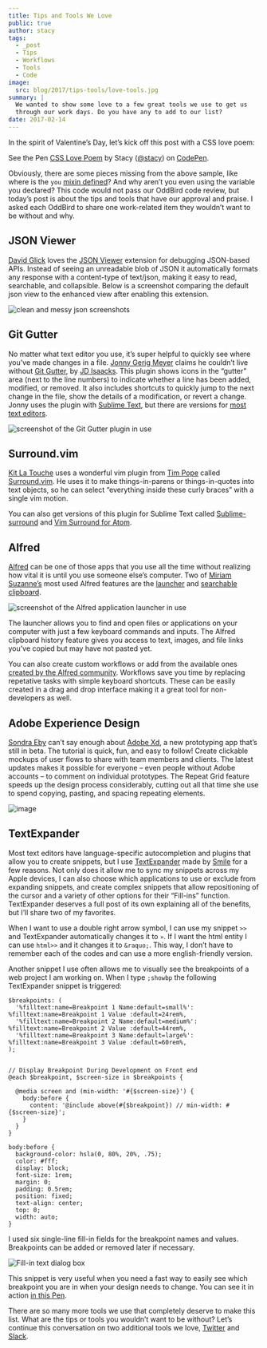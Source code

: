 ```yaml
---
title: Tips and Tools We Love
public: true
author: stacy
tags:
  - _post
  - Tips
  - Workflows
  - Tools
  - Code
image:
  src: blog/2017/tips-tools/love-tools.jpg
summary: |
  We wanted to show some love to a few great tools we use to get us
  through our work days. Do you have any to add to our list?
date: 2017-02-14
---
```


In the spirit of Valentine’s Day, let’s kick off this post with a CSS
love poem:

<p data-height="238" data-theme-id="light" data-slug-hash="jydWVB" data-default-tab="result" data-user="stacy" data-embed-version="2" data-pen-title="CSS Love Poem" class="codepen">See the Pen <a href="http://codepen.io/stacy/pen/jydWVB/">CSS Love Poem</a> by Stacy (<a href="http://codepen.io/stacy">@stacy</a>) on <a href="http://codepen.io">CodePen</a>.</p><script async src="https://production-assets.codepen.io/assets/embed/ei.js"></script>

Obviously, there are some pieces missing from the above sample, like
where is the `you` [mixin defined]? And why aren’t you even using the
variable you declared? This code would not pass our OddBird code review,
but today’s post is about the tips and tools that have our approval and
praise. I asked each OddBird to share one work-related item they
wouldn’t want to be without and why.

  [mixin defined]: http://codepen.io/stacy/pen/249235ffa47cbe123358452508c554b9

## JSON Viewer

[David Glick] loves the [JSON Viewer] extension for debugging JSON-based
APIs. Instead of seeing an unreadable blob of JSON it automatically
formats any response with a content-type of text/json, making it easy to
read, searchable, and collapsible. Below is a screenshot comparing the
default json view to the enhanced view after enabling this extension.

<img src="/static/images/blog/2017/tips-tools/before-after-json-viewer.jpg" class="img-border img-border" alt="clean and messy json screenshots" />

  [David Glick]: /authors/david/
  [JSON Viewer]: https://chrome.google.com/webstore/detail/json-viewer/gbmdgpbipfallnflgajpaliibnhdgobh

## Git Gutter

No matter what text editor you use, it’s super helpful to quickly see
where you’ve made changes in a file. [Jonny Gerig Meyer] claims he
couldn’t live without [Git Gutter], by [JD Isaacks]. This plugin shows
icons in the “gutter” area (next to the line numbers) to indicate
whether a line has been added, modified, or removed. It also includes
shortcuts to quickly jump to the next change in the file, show the
details of a modification, or revert a change. Jonny uses the plugin
with [Sublime Text], but there are versions for [most text editors].

<img src="/static/images/blog/2017/tips-tools/gitgutter.jpg" class="align-center" alt="screenshot of the Git Gutter plugin in use" />

  [Jonny Gerig Meyer]: /authors/jonny/
  [Git Gutter]: https://github.com/jisaacks/GitGutter
  [JD Isaacks]: https://twitter.com/jisaacks
  [Sublime Text]: https://www.sublimetext.com/
  [most text editors]: https://github.com/gitgutter

## Surround.vim

[Kit La Touche] uses a wonderful vim plugin from [Tim Pope] called
[Surround.vim]. He uses it to make things-in-parens or things-in-quotes
into text objects, so he can select “everything inside these curly
braces” with a single vim motion.

You can also get versions of this plugin for Sublime Text called
[Sublime-surround] and [Vim Surround for Atom].

  [Kit La Touche]: /authors/kit/
  [Tim Pope]: https://twitter.com/tpope
  [Surround.vim]: https://github.com/tpope/vim-surround
  [Sublime-surround]: https://github.com/jcartledge/sublime-surround
  [Vim Surround for Atom]: https://atom.io/packages/vim-surround

## Alfred

[Alfred] can be one of those apps that you use all the time without
realizing how vital it is until you use someone else’s computer. Two of
[Miriam Suzanne’s] most used Alfred features are the [launcher] and
[searchable clipboard].

![screenshot of the Alfred application launcher in use]

The launcher allows you to find and open files or applications on your
computer with just a few keyboard commands and inputs. The Alfred
clipboard history feature gives you access to text, images, and file
links you’ve copied but may have not pasted yet.

You can also create custom workflows or add from the available ones
[created by the Alfred community]. Workflows save you time by replacing
repetative tasks with simple keyboard shortcuts. These can be easily
created in a drag and drop interface making it a great tool for
non-developers as well.

  [Alfred]: https://www.alfredapp.com/
  [Miriam Suzanne’s]: /authors/miriam/
  [launcher]: https://www.alfredapp.com/help/features/default-results/
  [searchable clipboard]: https://www.alfredapp.com/help/features/clipboard/
  [screenshot of the Alfred application launcher in use]: /static/images/blog/2017/tips-tools/alfred-launcher.jpg
  [created by the Alfred community]: https://www.alfredapp.com/workflows/

## Adobe Experience Design

[Sondra Eby] can’t say enough about [Adobe Xd], a new prototyping app
that’s still in beta. The tutorial is quick, fun, and easy to follow!
Create clickable mockups of user flows to share with team members and
clients. The latest updates makes it possible for everyone – even people
without Adobe accounts – to comment on individual prototypes. The Repeat
Grid feature speeds up the design process considerably, cutting out all
that time she use to spend copying, pasting, and spacing repeating
elements.

![image]

  [Sondra Eby]: /authors/sondra/
  [Adobe Xd]: http://www.adobe.com/products/experience-design.html
  [image]: /static/images/blog/2017/tips-tools/adobexd.jpg

## TextExpander

Most text editors have language-specific autocompletion and plugins that
allow you to create snippets, but I use [TextExpander] made by [Smile]
for a few reasons. Not only does it allow me to sync my snippets across
my Apple devices, I can also choose which applications to use or exclude
from expanding snippets, and create complex snippets that allow
repositioning of the cursor and a variety of other options for their
“Fill-ins” function. TextExpander deserves a full post of its own
explaining all of the benefits, but I’ll share two of my favorites.

When I want to use a double right arrow symbol, I can use my snippet
`>>` and TextExpander automatically changes it to `»`. If I want the
html entity I can use `html>>` and it changes it to `&raquo;`. This way,
I don’t have to remember each of the codes and can use a more
english-friendly version.

Another snippet I use often allows me to visually see the breakpoints of
a web project I am working on. When I type `;showbp` the following
TextExpander snippet is triggered:

    $breakpoints: (
      '%filltext:name=Breakpoint 1 Name:default=small%': %filltext:name=Breakpoint 1 Value :default=24rem%,
      '%filltext:name=Breakpoint 2 Name:default=medium%': %filltext:name=Breakpoint 2 Value :default=44rem%,
      '%filltext:name=Breakpoint 3 Name:default=large%': %filltext:name=Breakpoint 3 Value :default=60rem%,
    );


    // Display Breakpoint During Development on Front end
    @each $breakpoint, $screen-size in $breakpoints {

      @media screen and (min-width: '#{$screen-size}') {
        body:before {
          content: '@include above(#{$breakpoint}) // min-width: #{$screen-size}';
        }
      }
    }

    body:before {
      background-color: hsla(0, 80%, 20%, .75);
      color: #fff;
      display: block;
      font-size: 1rem;
      margin: 0;
      padding: 0.5rem;
      position: fixed;
      text-align: center;
      top: 0;
      width: auto;
    }

I used six single-line fill-in fields for the breakpoint names and
values. Breakpoints can be added or removed later if necessary.

![Fill-in text dialog box]

This snippet is very useful when you need a fast way to easily see which
breakpoint you are in when your design needs to change. You can see it
in action [in this Pen].

There are so many more tools we use that completely deserve to make this
list. What are the tips or tools you wouldn’t want to be without? Let’s
continue this conversation on two additional tools we love, [Twitter]
and [Slack].

  [TextExpander]: https://textexpander.com
  [Smile]: https://smilesoftware.com
  [Fill-in text dialog box]: /static/images/blog/2017/tips-tools/fill-ins.jpg
  [in this Pen]: http://codepen.io/stacy/pen/9b76e7d9eb9d730e734aa776a7078fc5/
  [Twitter]: https://twitter.com/oddbird
  [Slack]: http://friends.oddbird.net
